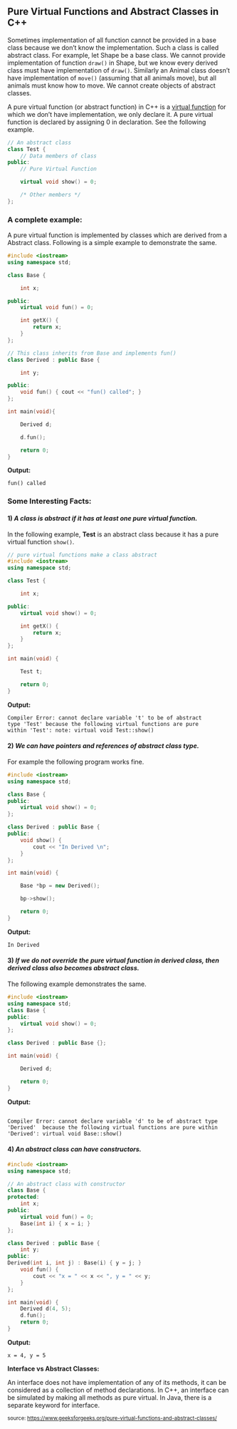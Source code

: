 
## Pure Virtual Functions and Abstract Classes in C++

Sometimes implementation of all function cannot be provided in a base class because we don’t know the implementation. Such a class is called abstract class. For example, let Shape be a base class. We cannot provide implementation of function `draw()` in Shape, but we know every derived class must have implementation of `draw()`. Similarly an Animal class doesn’t have implementation of `move()` (assuming that all animals move), but all animals must know how to move. We cannot create objects of abstract classes.

A pure virtual function (or abstract function) in C++ is a [virtual function](03_virtual_functions_and_polymorphism.md) for which we don’t have implementation, we only declare it. A pure virtual function is declared by assigning 0 in declaration. See the following example.



```cpp
// An abstract class
class Test {
    // Data members of class
public:
    // Pure Virtual Function

    virtual void show() = 0;

    /* Other members */
};

```


### A complete example:

A pure virtual function is implemented by classes which are derived from a Abstract class. Following is a simple example to demonstrate the same.

  
```cpp
#include <iostream>
using namespace std;

class Base {

    int x;

public:
    virtual void fun() = 0;

    int getX() {
        return x;
    }
};

// This class inherits from Base and implements fun()
class Derived : public Base {

    int y;

public:
    void fun() { cout << "fun() called"; }
};

int main(void){

    Derived d;

    d.fun();

    return 0;
}

```

**Output:**
```
fun() called
```

### Some Interesting Facts: 

#### 1) *A class is abstract if it has at least one pure virtual function.*   

In the following example, **Test** is an abstract class because it has a pure virtual function `show()`.


```cpp
// pure virtual functions make a class abstract
#include <iostream>
using namespace std;

class Test {

    int x;

public:
    virtual void show() = 0;

    int getX() {
        return x;
    }
};

int main(void) {

    Test t;

    return 0;
}

```

**Output:**
```
Compiler Error: cannot declare variable 't' to be of abstract
type 'Test' because the following virtual functions are pure 
within 'Test': note: virtual void Test::show() 
```
#### 2) *We can have pointers and references of abstract class type.*  

For example the following program works fine.



```cpp
#include <iostream>
using namespace std;

class Base {
public:
    virtual void show() = 0;
};

class Derived : public Base {
public:
    void show() { 
        cout << "In Derived \n"; 
    }
};

int main(void) {

    Base *bp = new Derived();

    bp->show();

    return 0;
}

```


**Output:**
```
In Derived 
```
#### 3) *If we do not override the pure virtual function in derived class, then derived class also becomes abstract class.*   

The following example demonstrates the same.

```cpp
#include <iostream>
using namespace std;
class Base {
public:
    virtual void show() = 0;
};

class Derived : public Base {};

int main(void) {

    Derived d;

    return 0;
}

```
**Output:**
```

Compiler Error: cannot declare variable 'd' to be of abstract type 
'Derived'  because the following virtual functions are pure within
'Derived': virtual void Base::show() 
```
#### 4) *An abstract class can have constructors.*   

```cpp
#include <iostream>
using namespace std;

// An abstract class with constructor
class Base {
protected:
    int x;
public:
    virtual void fun() = 0;
    Base(int i) { x = i; }
};

class Derived : public Base {
    int y;
public:
Derived(int i, int j) : Base(i) { y = j; }
    void fun() { 
        cout << "x = " << x << ", y = " << y; 
    }
};

int main(void) {
    Derived d(4, 5);
    d.fun();
    return 0;
}

```


**Output:**

```
x = 4, y = 5
```


**Interface vs Abstract Classes:**
  
An interface does not have implementation of any of its methods, it can be considered as a collection of method declarations. In C++, an interface can be simulated by making all methods as pure virtual. In Java, there is a separate keyword for interface.

<sub>source: https://www.geeksforgeeks.org/pure-virtual-functions-and-abstract-classes/</sub>